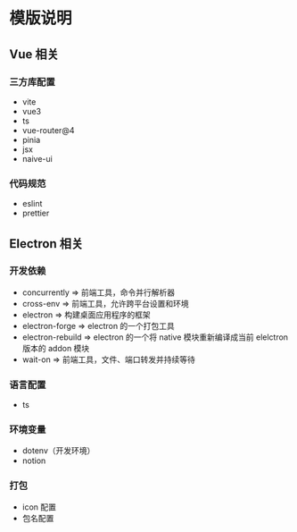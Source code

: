 # 模版说明

## Vue 相关

### 三方库配置

- vite
- vue3
- ts
- vue-router@4
- pinia
- jsx
- naive-ui

### 代码规范

- eslint
- prettier

## Electron 相关

### 开发依赖

- concurrently => 前端工具，命令并行解析器
- cross-env => 前端工具，允许跨平台设置和环境
- electron => 构建桌面应用程序的框架
- electron-forge => electron 的一个打包工具
- electron-rebuild => electron 的一个将 native 模块重新编译成当前 elelctron 版本的 addon 模块
- wait-on => 前端工具，文件、端口转发并持续等待

### 语言配置

- ts

### 环境变量
- dotenv（开发环境）
- notion

### 打包

- icon 配置
- 包名配置
